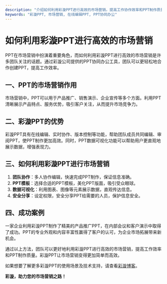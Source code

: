```yaml
---
description: "介绍如何利用彩漩PPT进行高效的市场营销，提高工作协作效率和PPT制作质量。"
keywords: "彩漩PPT, 市场营销, 在线编辑PPT, PPT协同办公"
---
```

# 如何利用彩漩PPT进行高效的市场营销

PPT在市场营销中扮演着重要角色，而如何利用彩漩PPT进行高效的市场营销是许多团队关注的话题。通过彩漩公司提供的PPT协同办公工具，团队可以更轻松地合作创建PPT，提高工作效率。

## 一、PPT的市场营销作用
市场营销中，PPT可以用于产品推广、销售演示、企业宣传等多个方面。利用PPT清晰展示产品特点、服务优势，吸引客户关注，从而提升市场竞争力。

## 二、彩漩PPT的优势
彩漩PPT具有在线编辑、实时协作、版本控制等功能，帮助团队成员共同编辑、审阅PPT，使PPT制作更加高效。同时，PPT数据可视化功能可以帮助用户更直观地展示数据，增强表现力。

## 三、如何利用彩漩PPT进行市场营销
1. **团队协作**：多人协作编辑，快速完成PPT制作，保证信息准确。
2. **PPT模板**：选择合适的PPT模板，美化PPT版面，吸引受众眼球。
3. **数据可视化**：利用图表、图像等元素展示数据，直观传达信息。
4. **安全分享**：设定权限，安全分享PPT给需要的人员，保护信息安全。

## 四、成功案例
一家企业利用彩漩PPT制作了精美的产品推广PPT，在内部会议和客户演示中取得了成功。PPT的专业外观和内容丰富性赢得了客户的认可，为企业市场拓展带来新机会。

通过以上方法，团队可以更好地利用彩漩PPT进行高效的市场营销，提高工作效率和PPT制作质量。彩漩PPT让市场营销变得更加简单而高效。

如果想要了解更多彩漩PPT的使用场景及技术支持，请查看[彩漩博客](https://caixuan.cc/blog)。

**彩漩，助力您的市场营销之路！**
